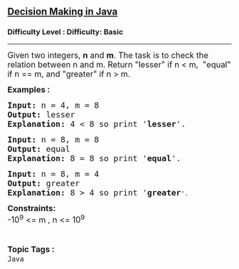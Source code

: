 <h2><a href="https://www.geeksforgeeks.org/problems/java-if-else-decision-making0924/1?page=2&difficulty=Basic&sortBy=submissions">Decision Making in Java</a></h2><h3>Difficulty Level : Difficulty: Basic</h3><hr><div class="problems_problem_content__Xm_eO"><p><span style="font-size: 18px;">Given two integers, <strong>n</strong>&nbsp;and <strong>m</strong>. The task is to check the relation between n and m. Return "</span><span style="font-size: 18px;">lesser" if n &lt; m,&nbsp; "</span><span style="font-size: 18px;">equal" if n == m, and "</span><span style="font-size: 18px;">greater" if n &gt; m.</span></p>
<p><strong><span style="font-size: 18px;">Examples : <br></span></strong></p>
<pre><span style="font-size: 18px;"><strong>Input: </strong>n = 4, m = 8</span>
<span style="font-size: 18px;"><strong>Output: </strong>lesser</span>
<span style="font-size: 18px;"><strong>Explanation: </strong>4 &lt; 8 so print '<strong>lesser</strong>'.</span></pre>
<pre><span style="font-size: 18px;"><strong>Input: </strong>n = 8, m = 8</span>
<span style="font-size: 18px;"><strong>Output: </strong>equal</span>
<span style="font-size: 18px;"><strong>Explanation: </strong>8 = 8 so print '<strong>equal</strong>'.</span></pre>
<pre><span style="font-size: 18px;"><strong>Input: </strong>n = 8, m = 4</span>
<span style="font-size: 18px;"><strong>Output: </strong>greater</span>
<span style="font-size: 18px;"><strong>Explanation: </strong>8 &gt; 4 so print '<strong>greater</strong></span>'.</pre>
<p><span style="font-size: 18px;"><strong>Constraints:</strong><br>-10<sup>9</sup> &lt;= m , n &lt;= 10<sup>9</sup><br></span></p></div><br><p><span style=font-size:18px><strong>Topic Tags : </strong><br><code>Java</code>&nbsp;